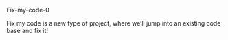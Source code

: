 Fix-my-code-0

Fix my code is a new type of project, where we’ll jump into an existing code base and fix it!
